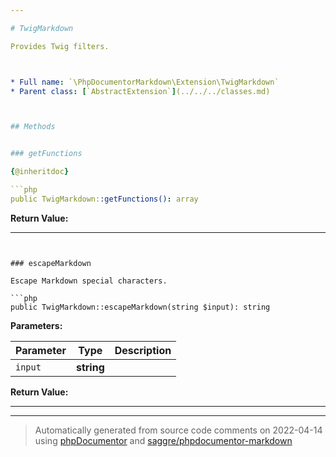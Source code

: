 ```yaml
---

# TwigMarkdown

Provides Twig filters.



* Full name: `\PhpDocumentorMarkdown\Extension\TwigMarkdown`
* Parent class: [`AbstractExtension`](../../../classes.md)



## Methods


### getFunctions

{@inheritdoc}

```php
public TwigMarkdown::getFunctions(): array
```









**Return Value:**





---
```


### escapeMarkdown

Escape Markdown special characters.

```php
public TwigMarkdown::escapeMarkdown(string $input): string
```








**Parameters:**

| Parameter | Type | Description |
|-----------|------|-------------|
| `input` | **string** |  |


**Return Value:**





---


---
> Automatically generated from source code comments on 2022-04-14 using [phpDocumentor](http://www.phpdoc.org/) and [saggre/phpdocumentor-markdown](https://github.com/Saggre/phpDocumentor-markdown)
